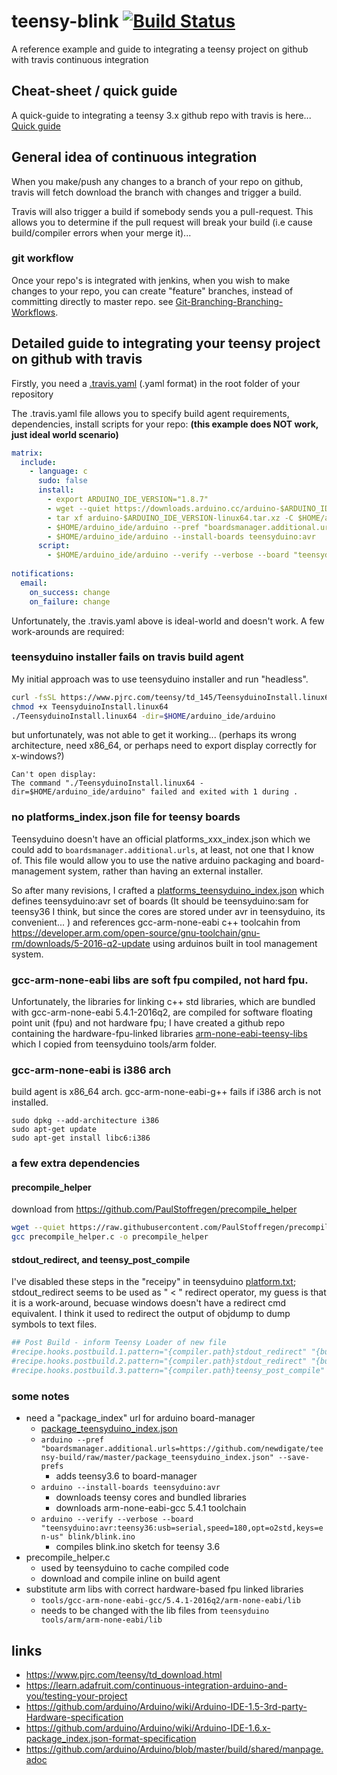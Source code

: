 # teensy-blink [![Build Status](https://travis-ci.org/newdigate/teensy-blink.svg?branch=master)](https://travis-ci.org/newdigate/teensy-blink)
A reference example and guide to integrating a teensy project on github with travis continuous integration

## Cheat-sheet / quick guide
A quick-guide to integrating a teensy 3.x github repo with travis is here... [Quick guide](quick-guide.md)

## General idea of continuous integration
When you make/push any changes to a branch of your repo on github, travis will fetch download the branch with changes and trigger a build.  

Travis will also trigger a build if somebody sends you a pull-request. This allows you to determine if the pull request will break your build (i.e cause build/compiler errors when your merge it)...  

### git workflow
Once your repo's is integrated with jenkins, when you wish to make changes to your repo, you can create "feature" branches, instead of committing directly to master repo. see [Git-Branching-Branching-Workflows](https://git-scm.com/book/en/v1/Git-Branching-Branching-Workflows).

## Detailed guide to integrating your teensy project on github with travis 
Firstly, you need a [.travis.yaml](https://github.com/newdigate/teensy-blink/blob/master/.travis.yml) (.yaml format) in the root folder of your repository 

The .travis.yaml file allows you to specify build agent requirements, dependencies, install scripts for your repo: **(this example does NOT work, just ideal world scenario)**
``` yaml
matrix:
  include:
    - language: c
      sudo: false
      install:
        - export ARDUINO_IDE_VERSION="1.8.7"
        - wget --quiet https://downloads.arduino.cc/arduino-$ARDUINO_IDE_VERSION-linux64.tar.xz
        - tar xf arduino-$ARDUINO_IDE_VERSION-linux64.tar.xz -C $HOME/arduino_ide/
        - $HOME/arduino_ide/arduino --pref "boardsmanager.additional.urls=https://github.com/newdigate/teensy-build/raw/master/package_teensyduino_index.json" --save-prefs
        - $HOME/arduino_ide/arduino --install-boards teensyduino:avr
      script:
        - $HOME/arduino_ide/arduino --verify --verbose --board "teensyduino:avr:teensy36:usb=serial,speed=180,opt=o2std,keys=en-us" blink/blink.ino 
        
notifications:
  email:
    on_success: change
    on_failure: change
```

Unfortunately, the .travis.yaml above is ideal-world and doesn't work. A few work-arounds are required:
### teensyduino installer fails on travis build agent
My initial approach was to use teensyduino installer and run "headless". 
``` sh
curl -fsSL https://www.pjrc.com/teensy/td_145/TeensyduinoInstall.linux64 -o TeensyduinoInstall.linux64
chmod +x TeensyduinoInstall.linux64
./TeensyduinoInstall.linux64 -dir=$HOME/arduino_ide/arduino
```
but unfortunately, was not able to get it working... (perhaps its wrong architecture, need x86_64, or perhaps need to export display correctly for x-windows?)
```
Can't open display: 
The command "./TeensyduinoInstall.linux64 -dir=$HOME/arduino_ide/arduino" failed and exited with 1 during .
```

### no platforms_index.json file for teensy boards
Teensyduino doesn't have an official platforms_xxx_index.json which we could add to ```boardsmanager.additional.urls```, at least, not one that I know of. This file would allow you to use the native arduino packaging and board-management system, rather than having an external installer. 

So after many revisions, I crafted a [platforms_teensyduino_index.json](https://github.com/newdigate/teensy-build/blob/master/package_teensyduino_index.json) which defines teensyduino:avr set of boards (It should be teensyduino:sam for teensy36 I think, but since the cores are stored under avr in teensyduino, its convenient... ) and references gcc-arm-none-eabi c++ toolcahin from https://developer.arm.com/open-source/gnu-toolchain/gnu-rm/downloads/5-2016-q2-update using arduinos built in tool management system. 

### gcc-arm-none-eabi libs are soft fpu compiled, not hard fpu.
Unfortunately, the libraries for linking c++ std libraries, which are bundled with gcc-arm-none-eabi 5.4.1-2016q2, are compiled for software floating point unit (fpu) and not hardware fpu; I have created a github repo containing the hardware-fpu-linked libraries [arm-none-eabi-teensy-libs](https://github.com/newdigate/arm-none-eabi-teensy-libs) which I copied from teensyduino tools/arm folder. 

### gcc-arm-none-eabi is i386 arch
build agent is x86_64 arch. gcc-arm-none-eabi-g++ fails if i386 arch is not installed. 
```
sudo dpkg --add-architecture i386
sudo apt-get update
sudo apt-get install libc6:i386
```

### a few extra dependencies
#### precompile_helper
download from https://github.com/PaulStoffregen/precompile_helper
``` bash
wget --quiet https://raw.githubusercontent.com/PaulStoffregen/precompile_helper/master/precompile_helper.c
gcc precompile_helper.c -o precompile_helper
```
#### stdout_redirect, and teensy_post_compile
I've disabled these steps in the "receipy" in teensyduino [platform.txt](https://github.com/newdigate/teensy-build/blob/master/teensyduino/platform.txt); stdout_redirect seems to be used as " < " redirect operator, my guess is that it is a work-around, becuase windows doesn't have a redirect cmd equivalent. I think it used to redirect the output of objdump to dump symbols to text files. 

``` csh
## Post Build - inform Teensy Loader of new file
#recipe.hooks.postbuild.1.pattern="{compiler.path}stdout_redirect" "{build.path}/{build.project_name}.lst" "{compiler.path}{build.command.objdump}" -d -S -C "{build.path}/{build.project_name}.elf"
#recipe.hooks.postbuild.2.pattern="{compiler.path}stdout_redirect" "{build.path}/{build.project_name}.sym" "{compiler.path}{build.command.objdump}" -t -C "{build.path}/{build.project_name}.elf"
#recipe.hooks.postbuild.3.pattern="{compiler.path}teensy_post_compile" "-file={build.project_name}" "-path={build.path}" "-tools={compiler.path}" "-board={build.board}"
```

### some notes
 * need a "package_index" url for arduino board-manager
   * [package_teensyduino_index.json](https://github.com/newdigate/teensy-build/blob/master/package_teensyduino_index.json)
   * `arduino --pref "boardsmanager.additional.urls=https://github.com/newdigate/teensy-build/raw/master/package_teensyduino_index.json" --save-prefs`
     * adds teensy3.6 to board-manager
   * `arduino --install-boards teensyduino:avr`
     * downloads teensy cores and bundled libraries
     * downloads arm-none-eabi-gcc 5.4.1 toolchain
   * `arduino --verify --verbose --board "teensyduino:avr:teensy36:usb=serial,speed=180,opt=o2std,keys=en-us" blink/blink.ino  `
     * compiles blink.ino sketch for teensy 3.6
 * precompile_helper.c
   * used by teensyduino to cache compiled code
   * download and compile inline on build agent 
 * substitute arm libs with correct hardware-based fpu linked libraries
   * `tools/gcc-arm-none-eabi-gcc/5.4.1-2016q2/arm-none-eabi/lib`
   * needs to be changed with the lib files from `teensyduino tools/arm/arm-none-eabi/lib`
 
## links 
* https://www.pjrc.com/teensy/td_download.html
* https://learn.adafruit.com/continuous-integration-arduino-and-you/testing-your-project
* https://github.com/arduino/Arduino/wiki/Arduino-IDE-1.5-3rd-party-Hardware-specification
* https://github.com/arduino/Arduino/wiki/Arduino-IDE-1.6.x-package_index.json-format-specification
* https://github.com/arduino/Arduino/blob/master/build/shared/manpage.adoc
